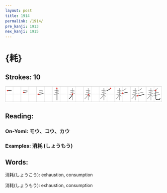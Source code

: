 ```yaml
---
layout: post
title: 1914
permalink: /1914/
pre_kanji: 1913
nex_kanji: 1915
---
```


# {耗}

## Strokes: 10

<div class="stroke"><img src="../images/E88097.png" /></div>

## Reading:

### On-Yomi: モウ、コウ、カウ

### Examples: 消耗 (しょうもう)

## Words:

消耗(しょうこう): exhaustion, consumption

消耗(しょうもう): exhaustion, consumption
